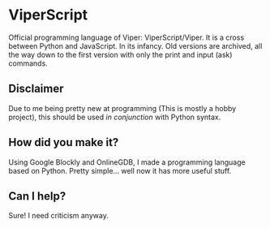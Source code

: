 # ViperScript
Official programming language of Viper: ViperScript/Viper. It is a cross between Python and JavaScript. In its infancy.
Old versions are archived, all the way down to the first version with only the print and input (ask) commands.
## Disclaimer
Due to me being pretty new at programming (This is mostly a hobby project), this should be used *in conjunction* with Python syntax.
## How did you make it?
Using Google Blockly and OnlineGDB, I made a programming language based on Python. Pretty simple... well now it has more useful stuff.
## Can I help?
Sure! I need criticism anyway.
